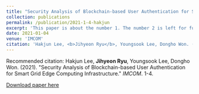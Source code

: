 ```yaml
---
title: "Security Analysis of Blockchain-based User Authentication for Smart Grid Edge Computing Infrastructure"
collection: publications
permalink: /publication/2021-1-4-hakjun
excerpt: 'This paper is about the number 1. The number 2 is left for future work.'
date: 2021-01-04
venue: 'IMCOM'
citation: 'Hakjun Lee, <b>Jihyeon Ryu</b>, Youngsook Lee, Dongho Won. (2021). "Security Analysis of Blockchain-based User Authentication for Smart Grid Edge Computing Infrastructure." <i>IMCOM</i>. 1-4.'
---
```

Recommended citation: Hakjun Lee, **Jihyeon Ryu**, Youngsook Lee, Dongho Won. (2021). "Security Analysis of Blockchain-based User Authentication for Smart Grid Edge Computing Infrastructure." *IMCOM*. 1-4.

[Download paper here](http://janicejihyeon.github.io/files/imcom2021_hakjun.pdf)
